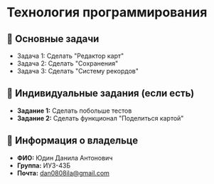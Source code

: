 # Технология программирования

## 📌 Основные задачи
- Задача 1: Сделать "Редактор карт"
- Задача 2: Сделать "Сохранения"
- Задача 3: Сделать "Систему рекордов"

## 📌 Индивидуальные задания (если есть)
- **Задание 1:** Сделать побольше тестов
- **Задание 2:** Сделать функционал "Поделиться картой"

## 👤 Информация о владельце
- **ФИО:** Юдин Данила Антонович  
- **Группа:** ИУ3-43Б  
- **Почта:** dan0808ila@gmail.com  